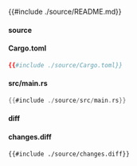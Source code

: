 
{{#include ./source/README.md}}

<!-- slide:break -->

<!-- tabs:start -->

#### **source**

<!-- tabs:start -->

#### **<span class="file-source file-added">Cargo.toml</span>**

```toml
{{#include ./source/Cargo.toml}}
```

#### **<span class="file-source file-added">src/main.rs</span>**

```rust
{{#include ./source/src/main.rs}}
```



<!-- tabs:end -->

#### **diff**

<!-- tabs:start -->

#### **changes.diff**

```diff
{{#include ./source/changes.diff}}
```



<!-- tabs:end -->

<!-- tabs:end -->
